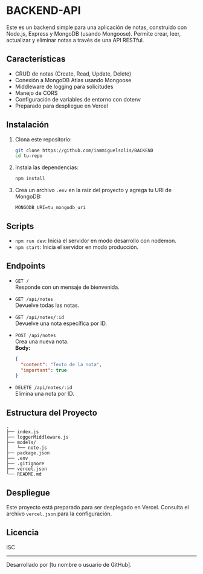 # BACKEND-API

Este es un backend simple para una aplicación de notas, construido con Node.js, Express y MongoDB (usando Mongoose). Permite crear, leer, actualizar y eliminar notas a través de una API RESTful.

## Características

- CRUD de notas (Create, Read, Update, Delete)
- Conexión a MongoDB Atlas usando Mongoose
- Middleware de logging para solicitudes
- Manejo de CORS
- Configuración de variables de entorno con dotenv
- Preparado para despliegue en Vercel

## Instalación

1. Clona este repositorio:
   ```sh
   git clone https://github.com/iammiguelsolis/BACKEND
   cd tu-repo
   ```

2. Instala las dependencias:
   ```sh
   npm install
   ```

3. Crea un archivo `.env` en la raíz del proyecto y agrega tu URI de MongoDB:
   ```
   MONGODB_URI=tu_mongodb_uri
   ```

## Scripts

- `npm run dev`: Inicia el servidor en modo desarrollo con nodemon.
- `npm start`: Inicia el servidor en modo producción.

## Endpoints

- `GET /`  
  Responde con un mensaje de bienvenida.

- `GET /api/notes`  
  Devuelve todas las notas.

- `GET /api/notes/:id`  
  Devuelve una nota específica por ID.

- `POST /api/notes`  
  Crea una nueva nota.  
  **Body:**  
  ```json
  {
    "content": "Texto de la nota",
    "important": true
  }
  ```

- `DELETE /api/notes/:id`  
  Elimina una nota por ID.

## Estructura del Proyecto

```
.
├── index.js
├── loggerMiddleware.js
├── models/
│   └── note.js
├── package.json
├── .env
├── .gitignore
├── vercel.json
└── README.md
```

## Despliegue

Este proyecto está preparado para ser desplegado en Vercel. Consulta el archivo `vercel.json` para la configuración.

## Licencia

ISC

---

Desarrollado por [tu nombre o usuario de GitHub].